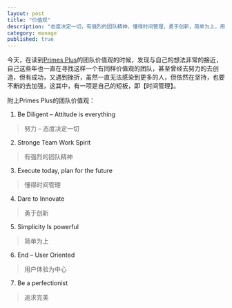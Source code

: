 ```yaml
---
layout: post
title: "价值观"
description: "态度决定一切，有强烈的团队精神，懂得时间管理，勇于创新，简单为上，用户体验为中心，追求完美"
category: manage
published: true
---
```


今天，在读到[Primes Plus](http://www.primesplus.com/zh/)的团队价值观的时候，发现与自己的想法非常的接近，自己这些年也一直在寻找这样一个有同样价值观的团队，甚至曾经去努力的去创造，但有成功，又遇到挫折，虽然一直无法感染到更多的人，但依然在坚持，也要不断的去加强，这其中，有一项是自己的短板，即【时间管理】。

附上Primes Plus的团队价值观：


1. Be Diligent – Attitude is everything
>努力 – 态度决定一切

2. Stronge Team Work Spirit
>有强烈的团队精神

3. Execute today, plan for the future
>懂得时间管理

4. Dare to Innovate
>勇于创新

5. Simplicity Is powerful
>简单为上

6. End – User Oriented
>用户体验为中心

7. Be a perfectionist
>追求完美
